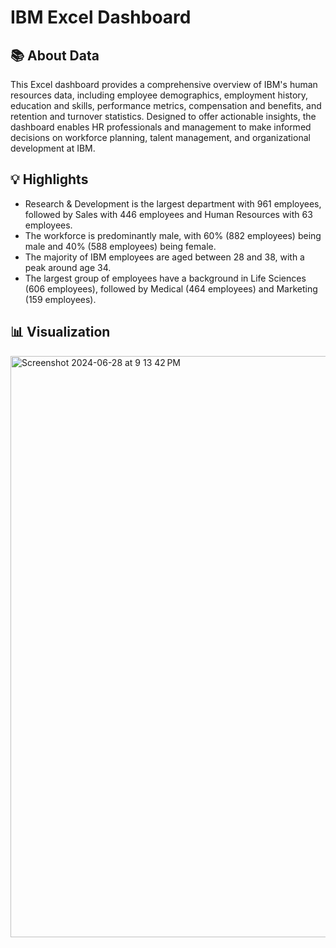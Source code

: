 # IBM Excel Dashboard

## 📚 About Data
This Excel dashboard provides a comprehensive overview of IBM's human resources data, including employee demographics, employment history, education and skills, performance metrics, compensation and benefits, and retention and turnover statistics. Designed to offer actionable insights, the dashboard enables HR professionals and management to make informed decisions on workforce planning, talent management, and organizational development at IBM.

## 💡 Highlights
* Research & Development is the largest department with 961 employees, followed by Sales with 446 employees and Human Resources with 63 employees.
* The workforce is predominantly male, with 60% (882 employees) being male and 40% (588 employees) being female.
* The majority of IBM employees are aged between 28 and 38, with a peak around age 34.
* The largest group of employees have a background in Life Sciences (606 employees), followed by Medical (464 employees) and Marketing (159 employees).

## 📊 Visualization
<img width="930" alt="Screenshot 2024-06-28 at 9 13 42 PM" src="https://github.com/nikitakumari2/IBM-Excel-Dashboard/assets/171621689/9ce1f196-9041-4ab7-866b-2b09be700c05">
